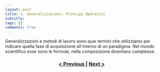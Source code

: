 ```yaml
---
layout: post
title: 5. Generalizzazioni: Principi Operativi
subtitle:
tags: []
comments: true
---
```


Generalizzazioni e metodi di lavoro sono quei termini che utilizziamo per indicare quella fase di acquisizione all'interno di un paradigma. Nel mondo scientifico esse sono le formule, nella composizione diventano complesse.

<h3 style="text-align:center">
<a href="https://velitch.github.io/velitch/2021-11-02-04_04_galassia/">< Previous </a>
|
<a href="https://velitch.github.io/velitch/2021-11-02-05_01_metodi_nella_tradizione/">Next ></a>
</h3>
